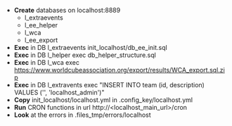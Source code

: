 - **Create** databases on localhost:8889
  - l_extraevents
  - l_ee_helper
  - l_wca
  - l_ee_export
- **Exec** in DB l_extraevents init_localhost/db_ee_init.sql
- **Exec** in DB l_helper exec db_helper_structure.sql
- **Exec** in DB l_wca exec https://www.worldcubeassociation.org/export/results/WCA_export.sql.zip
- **Exec** in DB l_extravents exec
"INSERT INTO team (id, description) VALUES ('<your WCA ID>', 'localhost_admin')"
- **Copy** init_localhost/localhost.yml  in .config_key/localhost.yml
- **Run** CRON functions in url http://<localhost_main_url>/cron
- **Look**  at the errors in .files_tmp/errors/localhost

